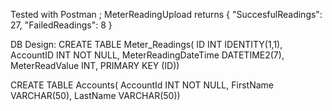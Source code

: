 Tested with Postman ; MeterReadingUpload returns { "SuccesfulReadings": 27, "FailedReadings": 8 }

DB Design: CREATE TABLE Meter_Readings( ID INT IDENTITY(1,1), AccountID INT NOT NULL, MeterReadingDateTime DATETIME2(7), MeterReadValue INT, PRIMARY KEY (ID))

CREATE TABLE Accounts( AccountId INT NOT NULL, FirstName VARCHAR(50), LastName VARCHAR(50))
